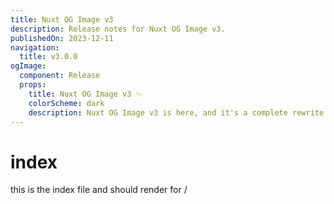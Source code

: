 ```yaml
---
title: Nuxt OG Image v3
description: Release notes for Nuxt OG Image v3.
publishedOn: 2023-12-11
navigation:
  title: v3.0.0
ogImage:
  component: Release
  props:
    title: Nuxt OG Image v3 ✨
    colorScheme: dark
    description: Nuxt OG Image v3 is here, and it's a complete rewrite of the module to improve stability and DX. I think you're going to love it!
---
```


# index

this is the index file and should render for /
